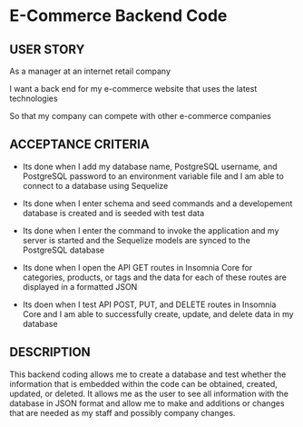 # E-Commerce Backend Code

## USER STORY

As a manager at an internet retail company

I want a back end for my e-commerce website that uses the latest technologies

So that my company can compete with other e-commerce companies

## ACCEPTANCE CRITERIA

* Its done when I add my database name, PostgreSQL username, and PostgreSQL password to an environment variable file and I am able to connect to a database using Sequelize

* Its done when I enter schema and seed commands and a developement database is created and is seeded with test data

* Its done when I enter the command to invoke the application and my server is started and the Sequelize models are synced to the PostgreSQL database

* Its done when I open the API GET routes in Insomnia Core for categories, products, or tags and the data for each of these routes are displayed in a formatted JSON

* Its doen when I test API POST, PUT, and DELETE routes in Insomnia Core and I am able to successfully create, update, and delete data in my database

## DESCRIPTION

This backend coding allows me to create a database and test whether the information that is embedded within the code can be obtained, created, updated, or deleted. It allows me as the user to see all information with the database in JSON format and allow me to make and additions or changes that are needed as my staff and possibly company changes.

## 